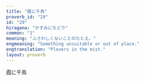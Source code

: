 ```yaml
---
title: "霞に千鳥"
proverb_id: "29"
id: "29"
hiragana: "かすみにちどり"
common: "1"
meaning: "ふさわしくないことのたとえ。"
engmeaning: "Something unsuitable or out of place."
engtranslation: "Plovers in the mist."
layout: proverb
---
```


霞に千鳥
